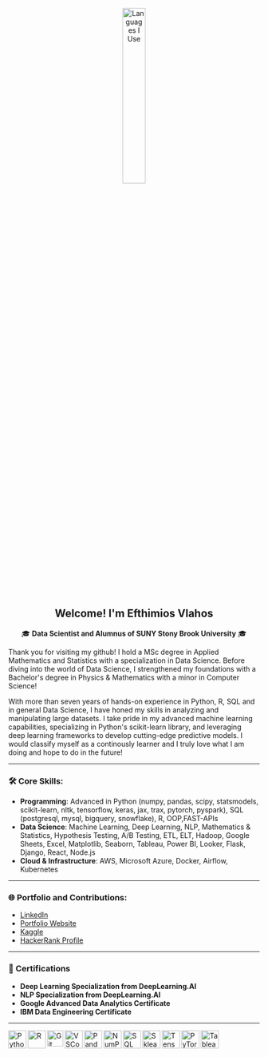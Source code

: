 <p align="center"><img width="30%" src="https://github.com/alansmathew/alansmathew/raw/master/lang.gif" alt="Languages I Use" /></p>

<h2 align="center">Welcome! I'm Efthimios Vlahos</h2>

<p align='center'>
  🎓 <strong>Data Scientist and Alumnus of SUNY Stony Brook University</strong> 🎓<br/>

  Thank you for visiting my github! I hold a MSc degree in Applied Mathematics and Statistics with a specialization in Data Science. Before diving into the world of Data Science, I strengthened my foundations with a Bachelor's degree in Physics & Mathematics with a minor in Computer Science!

  With more than seven years of hands-on experience in Python, R, SQL and in general Data Science, I have honed my skills in analyzing and manipulating large datasets. I take pride in my advanced machine learning capabilities, specializing in Python's scikit-learn library, and leveraging deep learning frameworks to develop cutting-edge predictive models. I would classify myself as a continously learner and I truly love what I am doing and hope to do in the future! 
</p>

---

### 🛠 Core Skills:
- **Programming**: Advanced in Python (numpy, pandas, scipy, statsmodels, scikit-learn, nltk, tensorflow, keras, jax, trax, pytorch, pyspark), SQL (postgresql, mysql, bigquery, snowflake), R, OOP,FAST-APIs
- **Data Science**: Machine Learning, Deep Learning, NLP, Mathematics & Statistics, Hypothesis Testing, A/B Testing, ETL, ELT, Hadoop, Google Sheets, Excel, Matplotlib, Seaborn, Tableau, Power BI, Looker, Flask, Django, React, Node.js
- **Cloud & Infrastructure**: AWS, Microsoft Azure, Docker, Airflow, Kubernetes

---

### 🌐 Portfolio and Contributions:
- [LinkedIn](https://www.linkedin.com/in/efthimios-vlahos/)
- [Portfolio Website](https://efthimiosvlahos.github.io/index.html)
- [Kaggle](https://www.kaggle.com/efthimiosvlahoskitas)
- [HackerRank Profile](https://www.hackerrank.com/efthimios_vlahos)

---

### 💪 Certifications
- **Deep Learning Specialization from DeepLearning.AI**
- **NLP Specialization from DeepLearning.AI**
- **Google Advanced Data Analytics Certificate**
- **IBM Data Engineering Certificate**
---
<img align="left" alt="Python" width="36px" src="https://user-images.githubusercontent.com/55111154/100546857-8ba9c700-3289-11eb-9627-ae469441946b.png"/>
<img align="left" alt="R" width="36px" src="https://www.r-project.org/logo/Rlogo.svg"/>
<img align="left" alt="Git" width="32px" src="https://user-images.githubusercontent.com/55111154/100549956-74280980-329c-11eb-8b47-62b3ea97e5ca.png"/>
<img align="left" alt="VSCode" width="36px" src="https://user-images.githubusercontent.com/55111154/100549504-41304680-3299-11eb-811c-570aae79deba.png"/>
<img align="left" alt="Pandas" width="36px" src="https://encrypted-tbn0.gstatic.com/images?q=tbn:ANd9GcQj7YWmxNmbuzSB7RyPFlM99xnJMAre6eEj1OhL9EYo&s"/>
<img align="left" alt="NumPy" width="36px" src="https://user-images.githubusercontent.com/67586773/105040771-43887300-5a88-11eb-9f01-bee100b9ef22.png"/>
<img align="left" alt="SQL" width="36px" src="https://www.freeiconspng.com/thumbs/sql-server-icon-png/sql-server-icon-png-29.png"/>
<img align="left" alt="Sklearn" width="36px" src="https://e7.pngegg.com/pngimages/309/384/png-clipart-scikit-learn-python-computer-icons-scikit-machine-learning-learning-text-orange-thumbnail.png"/>
<img align="left" alt="TensorFlow" width="36px" src="https://www.tensorflow.org/images/tf_logo_social.png"/>
<img align="left" alt="PyTorch" width="36px" src="https://pytorch.org/assets/images/pytorch-logo.png"/>
<img align="left" alt="Tableau" width="36px" src="https://www.tableau.com/themes/custom/tableau_www/favicon.ico"/>

<br/>
<br/>
<br/>
